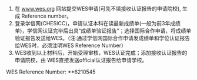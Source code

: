 1. 在 www.wes.org 网站提交WES申请(可先不填接收认证报告的申请院校), 生成 Reference number。
2. 登录学信网(CHESICC)，申请认证本科在读最新成绩单(一般为前3年成绩单)，学信网认证完毕后出具“成绩单验证报告”；选择国际合作申请，将成绩单验证报告发送给WES。（注:通过学信网国际合作申请发成绩单和学位认证报告给WES时，必须注明WES Reference Number）
3. WES收到以上材料后，开始受理审核，WES认证完成；添加接收认证报告的申请院校，由 WES直接发送official认证报告给申请学校。

WES Reference Number: **6210545